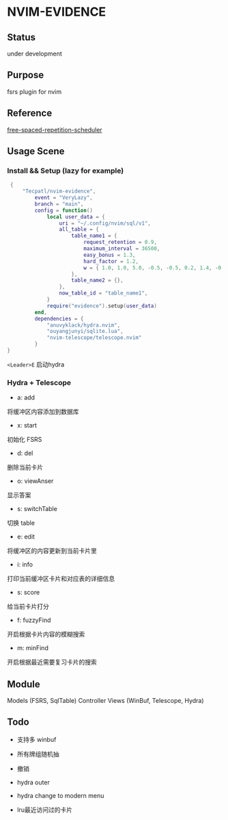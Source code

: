 # NVIM-EVIDENCE

## Status

under development

## Purpose

fsrs plugin for nvim

## Reference

[free-spaced-repetition-scheduler](https://github.com/open-spaced-repetition/free-spaced-repetition-scheduler)

## Usage Scene

### Install && Setup (lazy for example) 

```lua
 {
     "Tecpatl/nvim-evidence",
         event = "VeryLazy",
         branch = "main",
         config = function()
             local user_data = {
                 uri = "~/.config/nvim/sql/v1",
                 all_table = {
                     table_name1 = {
                         request_retention = 0.9,
                         maximum_interval = 36500,
                         easy_bonus = 1.3,
                         hard_factor = 1.2,
                         w = { 1.0, 1.0, 5.0, -0.5, -0.5, 0.2, 1.4, -0.12, 0.8, 2.0, -0.2, 0.2, 1.0 },
                     },
                     table_name2 = {},
                 },
                 now_table_id = "table_name1",
             }
             require("evidence").setup(user_data)
         end,
         dependencies = {
             "anuvyklack/hydra.nvim",
             "ouyangjunyi/sqlite.lua",
             "nvim-telescope/telescope.nvim"
         }
}
```

`<Leader>E` 启动hydra

### Hydra + Telescope

- a: add

将缓冲区内容添加到数据库

- x: start

初始化 FSRS

- d: del

删除当前卡片

- o: viewAnser

显示答案

- s: switchTable

切换 table

- e: edit

将缓冲区的内容更新到当前卡片里

- i: info

打印当前缓冲区卡片和对应表的详细信息

- s: score

给当前卡片打分

- f: fuzzyFind

开启根据卡片内容的模糊搜索

- m: minFind

开启根据最近需要复习卡片的搜索

## Module

Models (FSRS, SqlTable)
Controller
Views (WinBuf, Telescope, Hydra)

## Todo

- 支持多 winbuf

- 所有牌组随机抽

- 撤销

- hydra outer 

- hydra change to modern menu

- lru最近访问过的卡片
